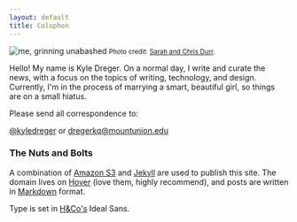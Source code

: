 ```yaml
---
layout: default
title: Colophon
---
```

![me, grinning unabashed]({{site.domain}}/public/cargo/kd.png)
<small>Photo credit: [Sarah and Chris Durr](http://sarahandchrisphoto.wordpress.com/).</small>

Hello! My name is Kyle Dreger. On a normal day, I write and curate the news, with a focus on the topics of writing, technology, and design. Currently, I'm in the process of marrying a smart, beautiful girl, so things are on a small hiatus.


Please send all correspondence to:

[@kyledreger](http://twitter.com/kyledreger) or <dregerkq@mountunion.edu>

### The Nuts and Bolts
A combination of [Amazon S3](http://aws.amazon.com/s3/) and [Jekyll](https://github.com/mojombo/jekyll) are used to publish this site. The domain lives on [Hover](http://hover.com) (love them, highly recommend), and posts are written in [Markdown](http://daringfireball.net/projects/markdown) format.

Type is set in [H&amp;Co's](http://typography.com) Ideal Sans.

<span style="display:none;">
{% for post in site.posts limit: 25 %}

{% if post.category == 'post' %}
  <article class="post">
    <h1 class="post_title">
      <a href="{{ post.url }}">{{ post.title }}</a>
    </h1>
    {% if post.content contains "<!-- more -->" %}
        {{ post.content | split:"<!-- more -->" | first % }}
        <p><a href="{{ post.url }}">Continue reading &rarr;</a></p>
      {% else %}
      {{ post.content  }}
    {% endif %}
    <p class="date">{{ post.date | date: "%B %d" }}</p>
  </article>

{% elsif post.category == 'link' %}
  <article class="link">
    <h1 class="link_title">
      <a href="{{ post.source-link }}">{{ post.title }}</a>
      <a class="permalink" href="{{ post.url }}">&bull;</a>
    </h1>
    {{ post.content }}
    <p class="date">{{ post.date | date: "%B %d" }}</p>
  </article>
{% endif %}


{% endfor %}

<p class="archives-link">Whew! You've reached the end of the front page.<br>Why don't you check out <a href="/archives">the archives</a>?</p>
</span>
